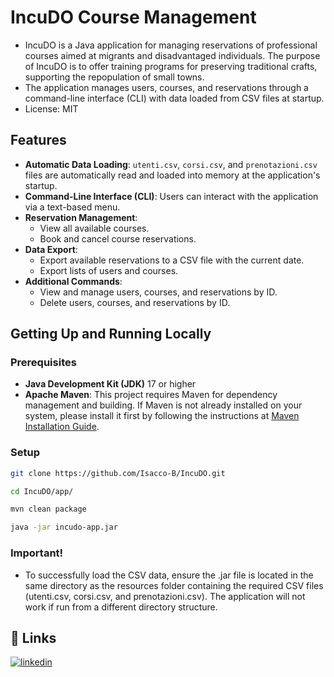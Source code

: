 # IncuDO Course Management

- IncuDO is a Java application for managing reservations of professional courses aimed at migrants and disadvantaged individuals. The purpose of IncuDO is to  offer training programs for preserving traditional crafts, supporting the repopulation of small towns.
- The application manages users, courses, and reservations through a command-line interface (CLI) with data loaded from CSV files at startup.
- License: MIT

## Features
- **Automatic Data Loading**: `utenti.csv`, `corsi.csv`, and `prenotazioni.csv` files are automatically read and loaded into memory at the application's startup.
- **Command-Line Interface (CLI)**: Users can interact with the application via a text-based menu.
- **Reservation Management**:
  - View all available courses.
  - Book and cancel course reservations.
- **Data Export**:
  - Export available reservations to a CSV file with the current date.
  - Export lists of users and courses.
- **Additional Commands**:
  - View and manage users, courses, and reservations by ID.
  - Delete users, courses, and reservations by ID.


## Getting Up and Running Locally

### Prerequisites
- **Java Development Kit (JDK)** 17 or higher
- **Apache Maven**: This project requires Maven for dependency management and building. If Maven is not already installed on your system, please install it first by following the instructions at [Maven Installation Guide](https://maven.apache.org/install.html).

### Setup

```bash
git clone https://github.com/Isacco-B/IncuDO.git
```

```bash
cd IncuDO/app/
```

```bash
mvn clean package
```

```bash
java -jar incudo-app.jar
```

### Important!
- To successfully load the CSV data, ensure the .jar file is located in the same directory as the resources folder containing the required CSV files (utenti.csv, corsi.csv, and prenotazioni.csv). The application will not work if run from a different directory structure.


## 🔗 Links

[![linkedin](https://img.shields.io/badge/linkedin-0A66C2?style=for-the-badge&logo=linkedin&logoColor=white)](https://www.linkedin.com/in/isacco-bertoli-10aa16252/)
